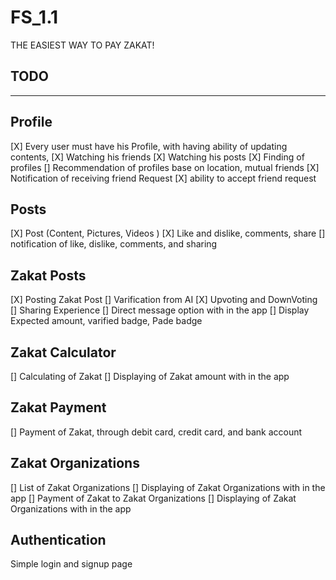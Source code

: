 # FS_1.1
THE EASIEST WAY TO PAY ZAKAT!

## TODO
------
## Profile
  [X] Every user must have his Profile, with having ability of updating contents, 
    [X] Watching his friends 
    [X] Watching his posts 
  [X] Finding of profiles 
  [] Recommendation of profiles base on location, mutual friends 
  [X] Notification of receiving friend Request
  [X] ability to accept friend request
  

## Posts
  [X] Post (Content, Pictures, Videos )
  [X] Like and dislike, comments, share
  [] notification of like, dislike, comments, and sharing 
   

## Zakat Posts
  [X] Posting Zakat Post
  [] Varification from AI
  [X] Upvoting and DownVoting
  [] Sharing Experience
  [] Direct message option with in the app
  [] Display Expected amount, varified badge, Pade badge 

## Zakat Calculator
  [] Calculating of Zakat
  [] Displaying of Zakat amount with in the app

## Zakat Payment
[] Payment of Zakat, through debit card, credit card, and bank account

## Zakat Organizations
  [] List of Zakat Organizations
  [] Displaying of Zakat Organizations with in the app
  [] Payment of Zakat to Zakat Organizations
  [] Displaying of Zakat Organizations with in the app


## Authentication
  Simple login and signup page